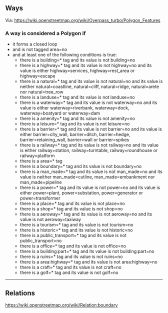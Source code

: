 ## Ways

Via: https://wiki.openstreetmap.org/wiki/Overpass_turbo/Polygon_Features

### A way is considered a Polygon if

- it forms a closed loop
- and is not tagged area=no
- and at least one of the following conditions is true:
    - there is a building=* tag and its value is not building=no
    - there is a highway=* tag and its value is not highway=no and its value is either highway=services, highway=rest_area or highway=escape
    - there is a natural=* tag and its value is not natural=no and its value is neither natural=coastline, natural=cliff, natural=ridge, natural=arete nor natural=tree_row
    - there is a landuse=* tag and its value is not landuse=no
    - there is a waterway=* tag and its value is not waterway=no and its value is either waterway=riverbank, waterway=dock, waterway=boatyard or waterway=dam
    - there is a amenity=* tag and its value is not amenity=no
    - there is a leisure=* tag and its value is not leisure=no
    - there is a barrier=* tag and its value is not barrier=no and its value is either barrier=city_wall, barrier=ditch, barrier=hedge, barrier=retaining_wall, barrier=wall or barrier=spikes
    - there is a railway=* tag and its value is not railway=no and its value is either railway=station, railway=turntable, railway=roundhouse or railway=platform
    - there is a area=* tag
    - there is a boundary=* tag and its value is not boundary=no
    - there is a man_made=* tag and its value is not man_made=no and its value is neither man_made=cutline, man_made=embankment nor man_made=pipeline
    - there is a power=* tag and its value is not power=no and its value is either power=plant, power=substation, power=generator or power=transformer
    - there is a place=* tag and its value is not place=no
    - there is a shop=* tag and its value is not shop=no
    - there is a aeroway=* tag and its value is not aeroway=no and its value is not aeroway=taxiway
    - there is a tourism=* tag and its value is not tourism=no
    - there is a historic=* tag and its value is not historic=no
    - there is a public_transport=* tag and its value is not public_transport=no
    - there is a office=* tag and its value is not office=no
    - there is a building:part=* tag and its value is not building:part=no
    - there is a ruins=* tag and its value is not ruins=no
    - there is a area:highway=* tag and its value is not area:highway=no
    - there is a craft=* tag and its value is not craft=no
    - there is a golf=* tag and its value is not golf=no


-------

## Relations

https://wiki.openstreetmap.org/wiki/Relation:boundary

